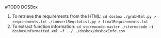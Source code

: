 #TODO
DOSBox
1.	To retrieve the requirements from the HTML:
`cd dosbox`
`./grabHtml.py > requirements.txt`
`./convertReqstoList.py > finalRequirements.txt`
2.	To extract function information:
`cd stereocode-master`
`./stereocode –i dosboxUnformatted.xml –f ../../dosbox/dosboxInfo.csv`
